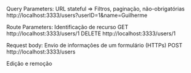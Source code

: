 Query Parameters: URL stateful => Filtros, paginação, não-obrigatórias
      http://localhost:3333/users?userID=1&name=Guilherme

Route Parameters: Identificação de recurso
      GET http://localhost:3333/users/1
      DELETE http://localhost:3333/users/1

Request body: Envio de informações de um formulário (HTTPs)
      POST http://localhost:3333/users

Edição e remoção